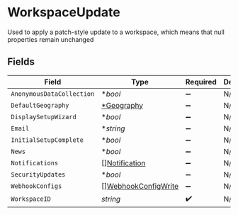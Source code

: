 # WorkspaceUpdate

Used to apply a patch-style update to a workspace, which means that null properties remain unchanged


## Fields

| Field                                                             | Type                                                              | Required                                                          | Description                                                       |
| ----------------------------------------------------------------- | ----------------------------------------------------------------- | ----------------------------------------------------------------- | ----------------------------------------------------------------- |
| `AnonymousDataCollection`                                         | **bool*                                                           | :heavy_minus_sign:                                                | N/A                                                               |
| `DefaultGeography`                                                | [*Geography](../../models/shared/geography.md)                    | :heavy_minus_sign:                                                | N/A                                                               |
| `DisplaySetupWizard`                                              | **bool*                                                           | :heavy_minus_sign:                                                | N/A                                                               |
| `Email`                                                           | **string*                                                         | :heavy_minus_sign:                                                | N/A                                                               |
| `InitialSetupComplete`                                            | **bool*                                                           | :heavy_minus_sign:                                                | N/A                                                               |
| `News`                                                            | **bool*                                                           | :heavy_minus_sign:                                                | N/A                                                               |
| `Notifications`                                                   | [][Notification](../../models/shared/notification.md)             | :heavy_minus_sign:                                                | N/A                                                               |
| `SecurityUpdates`                                                 | **bool*                                                           | :heavy_minus_sign:                                                | N/A                                                               |
| `WebhookConfigs`                                                  | [][WebhookConfigWrite](../../models/shared/webhookconfigwrite.md) | :heavy_minus_sign:                                                | N/A                                                               |
| `WorkspaceID`                                                     | *string*                                                          | :heavy_check_mark:                                                | N/A                                                               |